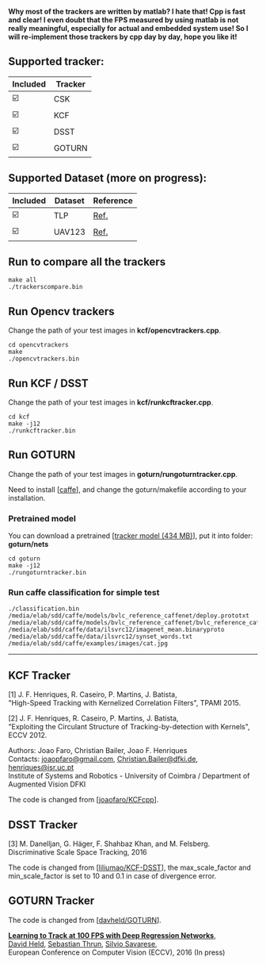 **Why most of the trackers are written by matlab? I hate that! Cpp is fast and clear! I even doubt that the FPS measured by using matlab is not really meaningful, especially for actual and embedded system use! So I will re-implement those trackers by cpp day by day, hope you like it!**


## Supported tracker:
Included                                   | Tracker    
-------------------------------------------|---------------
:ballot_box_with_check:                    | CSK          
:ballot_box_with_check:                    | KCF          
:ballot_box_with_check:                    | DSST          
:ballot_box_with_check:                    | GOTURN         

## Supported Dataset (more on progress):

Included                                   | Dataset    | Reference
-------------------------------------------|--------------|-----------
:ballot_box_with_check:                    | TLP          | [Ref.](https://amoudgl.github.io/tlp/)
:ballot_box_with_check:                    | UAV123          | [Ref.](https://ivul.kaust.edu.sa/Pages/Dataset-UAV123.aspx)



## Run to compare all the trackers
```
make all
./trackerscompare.bin
```

## Run Opencv trackers
Change the path of your test images in **kcf/opencvtrackers.cpp**.
```
cd opencvtrackers
make 
./opencvtrackers.bin
```

## Run KCF / DSST
Change the path of your test images in **kcf/runkcftracker.cpp**.
```
cd kcf
make -j12
./runkcftracker.bin
```

## Run GOTURN
Change the path of your test images in **goturn/rungoturntracker.cpp**.

Need to install [[caffe](https://github.com/rockkingjy/caffe)], and change the goturn/makefile according to your installation.
### Pretrained model
You can download a pretrained [[tracker model (434 MB)](https://drive.google.com/file/d/1uc9k8sTqug_EY9kv1v_QnrDxjkrTJejR/view?usp=sharing)], put it into folder: **goturn/nets**

```
cd goturn
make -j12
./rungoturntracker.bin
```

### Run caffe classification for simple test
```
./classification.bin   /media/elab/sdd/caffe/models/bvlc_reference_caffenet/deploy.prototxt   /media/elab/sdd/caffe/models/bvlc_reference_caffenet/bvlc_reference_caffenet.caffemodel   /media/elab/sdd/caffe/data/ilsvrc12/imagenet_mean.binaryproto   /media/elab/sdd/caffe/data/ilsvrc12/synset_words.txt   /media/elab/sdd/caffe/examples/images/cat.jpg
```
--------------------------------
## KCF Tracker

[1] J. F. Henriques, R. Caseiro, P. Martins, J. Batista,   
"High-Speed Tracking with Kernelized Correlation Filters", TPAMI 2015.

[2] J. F. Henriques, R. Caseiro, P. Martins, J. Batista,   
"Exploiting the Circulant Structure of Tracking-by-detection with Kernels", ECCV 2012.

Authors: Joao Faro, Christian Bailer, Joao F. Henriques   
Contacts: joaopfaro@gmail.com, Christian.Bailer@dfki.de, henriques@isr.uc.pt   
Institute of Systems and Robotics - University of Coimbra / Department of Augmented Vision DFKI   

The code is changed from [[joaofaro/KCFcpp](https://github.com/joaofaro/KCFcpp)].

## DSST Tracker
[3] M. Danelljan, G. Häger, F. Shahbaz Khan, and M. Felsberg. Discriminative Scale Space Tracking, 2016

The code is changed from [[liliumao/KCF-DSST](https://github.com/liliumao/KCF-DSST)], the max_scale_factor and min_scale_factor is set to 10 and 0.1 in case of divergence error. 

## GOTURN Tracker
The code is changed from [[davheld/GOTURN](https://github.com/davheld/GOTURN)].

**[Learning to Track at 100 FPS with Deep Regression Networks](http://davheld.github.io/GOTURN/GOTURN.html)**,
<br>
[David Held](http://davheld.github.io/),
[Sebastian Thrun](http://robots.stanford.edu/),
[Silvio Savarese](http://cvgl.stanford.edu/silvio/),
<br>
European Conference on Computer Vision (ECCV), 2016 (In press)
